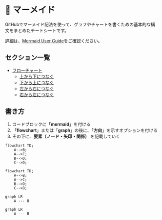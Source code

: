 # 📌 マーメイド

GitHubでマーメイド記法を使って、グラフやチャートを書くための基本的な構文をまとめたチートシートです。

詳細は、[Mermaid User Guide](https://mermaid.js.org/intro/getting-started.html)をご確認ください。

## セクション一覧

- [フローチャート](./mermaid/flowchart)
  - [上から下につなぐ](./mermaid/flowchart/top-to-down.md)
  - [下から上につなぐ](./mermaid/flowchart/boottom-to-top.md)
  - [左から右につなぐ](./mermaid/flowchart/leeft-to-right.md)
  - [右から左につなぐ](./mermaid/flowchart/right-to-left.md)
 

## 書き方
1. コードブロックに「**mermaid**」を付ける
2. 「**flowchart**」または「**graph**」の後に、「**方向**」を示すオプションを付ける
3. その下に、**要素（ノード・矢印・関係）** を記載していく


```
flowchart TD;
    A-->B;
    A-->C;
    B-->D;
    C-->D;
```

```mermaid
flowchart TD;
    A-->B;
    A-->C;
    B-->D;
    C-->D;
```

```
graph LR
    A --- B
```

```mermaid
graph LR
    A --- B
```

